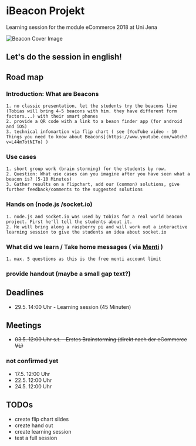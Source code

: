 ﻿# iBeacon Projekt
Learning session for the module eCommerce 2018 at Uni Jena

![Beacon Cover Image](https://1.bp.blogspot.com/-Hh-jLfDXFIc/VaSZggZrThI/AAAAAAAAA8g/oKxBD1bGM68/s1600/overall-graphic-070915.jpg)

## Let's do the session in english!

## Road map

### Introduction: What are Beacons
    1. no classic presentation, let the students try the beacons live (Tobias will bring 4-5 beacons with him. they have different form factors...) with their smart phones
    2. provide a QR code with a link to a beaon finder app (for android and iOS)
    3. technical infomartion via flip chart ( see [YouTube video - 10 Things you need to know about Beacons](https://www.youtube.com/watch?v=L44m7otNI7o) )

### Use cases
    1. short group work (brain storming) for the students by row. 
    2. Question: What use cases can you imagine after you have seen what a beacon is? (5-10 Minutes)
    3. Gather results on a flipchart, add our (common) solutions, give further feedback/comments to the suggested solutions

### Hands on (node.js /socket.io)
    1. node.js and socket.io was used by tobias for a real world beacon project. First he'll tell the students about it.
    2. He will bring along a raspberry pi and will work out a interactive learning session to give the students an idea about socket.io

### What did we learn / Take home messages ( via [Menti](https://www.menti.com/) )
    1. max. 5 questions as this is the free menti account limit

### provide handout (maybe a small gap text?)

## Deadlines
* 29.5. 14:00 Uhr - Learning session (45 Minuten)

## Meetings
* ~~03.5. 12:00 Uhr s.t. - Erstes Brainstorming (direkt nach der eCommerce VL)~~

### not confirmed yet
* 17.5. 12:00 Uhr
* 22.5. 12:00 Uhr
* 24.5. 12:00 Uhr

## TODOs
* create flip chart slides
* create hand out
* create learning session
* test a full session
